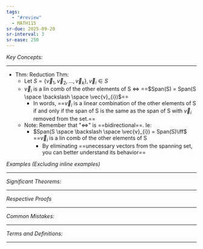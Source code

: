 ```yaml
---
tags:
  - "#review"
  - MATH115
sr-due: 2025-09-20
sr-interval: 3
sr-ease: 250
---
```

*Key Concepts:*
___

- Thm: Reduction Thm:
	- Let $S = \{\vec{v}_{1}, \vec{v}_{2}, \ldots, \vec{v}_{k}\}, \vec{v}_{i}\in S$
	- $\vec{v}_{i}$ is a lin comb of the other elements of S $\iff$ ==$Span(S) = Span(S \space \backslash \space \vec{v}_{i})$==
		- In words, ==$\vec{v}_{i}$ is a linear combination of the other elements of S if and only if the span of S is the same as the span of S with $\vec{v}_{i}$ removed from the set.==
	- Note: Remember that "$\iff$" is ==bidirectional==. Ie:
		- $Span(S \space \backslash \space \vec{v}_{i}) = Span(S)\iff$ ==$\vec{v}_{i}$ is a lin comb of the other elements of S
			- By eliminating ==unecessary vectors from the spanning set, you can better understand its behavior==


*Examples (Excluding inline examples)* 
___

*Significant Theorems:*
___

*Respective Proofs*
___

*Common Mistakes:*
___

*Terms and Definitions:*
___

